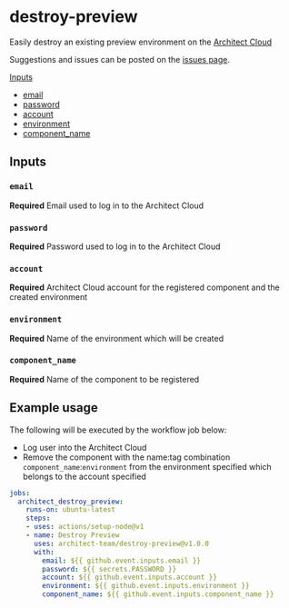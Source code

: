 # destroy-preview

Easily destroy an existing preview environment on the [Architect Cloud](https://www.architect.io/)

Suggestions and issues can be posted on the [issues page](https://github.com/architect-team/destroy-preview/issues).

[Inputs](#Inputs)
* [email](#email)
* [password](#password)
* [account](#account)
* [environment](#environment)
* [component_name](#component_name)

## Inputs

### `email`

**Required** Email used to log in to the Architect Cloud

### `password`

**Required** Password used to log in to the Architect Cloud

### `account`

**Required** Architect Cloud account for the registered component and the created environment

### `environment`

**Required** Name of the environment which will be created

### `component_name`

**Required** Name of the component to be registered

## Example usage

The following will be executed by the workflow job below:
* Log user into the Architect Cloud
* Remove the component with the name:tag combination `component_name`:`environment` from the environment specified which belongs to the account specified

```yaml
jobs:
  architect_destroy_preview:
    runs-on: ubuntu-latest
    steps:
    - uses: actions/setup-node@v1
    - name: Destroy Preview
      uses: architect-team/destroy-preview@v1.0.0
      with:
        email: ${{ github.event.inputs.email }}
        password: ${{ secrets.PASSWORD }}
        account: ${{ github.event.inputs.account }}
        environment: ${{ github.event.inputs.environment }}
        component_name: ${{ github.event.inputs.component_name }}
```
